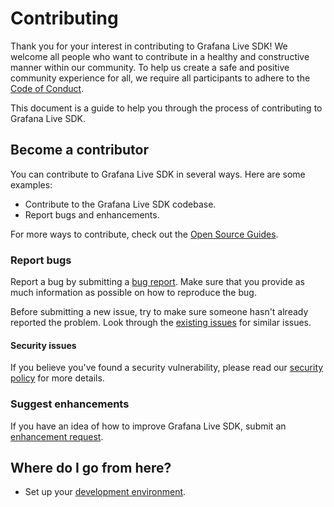 # Contributing

Thank you for your interest in contributing to Grafana Live SDK! We welcome all people who want to contribute in a healthy and constructive manner within our community. To help us create a safe and positive community experience for all, we require all participants to adhere to the [Code of Conduct](CODE_OF_CONDUCT.md).

This document is a guide to help you through the process of contributing to Grafana Live SDK.

## Become a contributor

You can contribute to Grafana Live SDK in several ways. Here are some examples:

- Contribute to the Grafana Live SDK codebase.
- Report bugs and enhancements.

For more ways to contribute, check out the [Open Source Guides](https://opensource.guide/how-to-contribute/).

### Report bugs

Report a bug by submitting a [bug report](https://github.com/grafana/grafana-live-sdk/issues/new?labels=bug&template=1-bug_report.md). Make sure that you provide as much information as possible on how to reproduce the bug.

Before submitting a new issue, try to make sure someone hasn't already reported the problem. Look through the [existing issues](https://github.com/grafana/grafana-live-sdk/issues) for similar issues.

#### Security issues

If you believe you've found a security vulnerability, please read our [security policy](https://github.com/grafana/grafana-live-sdk/security/policy) for more details.

### Suggest enhancements

If you have an idea of how to improve Grafana Live SDK, submit an [enhancement request](https://github.com/grafana/grafana-live-sdk/issues/new?labels=enhancement&template=2-enhancement_request.md).

## Where do I go from here?

- Set up your [development environment](contribute/developer-guide.md).
